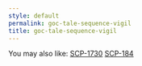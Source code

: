 ```yaml
---
style: default
permalink: goc-tale-sequence-vigil
title: goc-tale-sequence-vigil
---
```

You may also like:
[SCP-1730](http://scp-wiki.net/scp-1730)
[SCP-184](http://scp-wiki.net/scp-184)